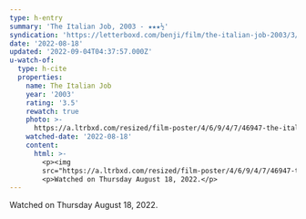 ```yaml
---
type: h-entry
summary: 'The Italian Job, 2003 - ★★★½'
syndication: 'https://letterboxd.com/benji/film/the-italian-job-2003/3/'
date: '2022-08-18'
updated: '2022-09-04T04:37:57.000Z'
u-watch-of:
  type: h-cite
  properties:
    name: The Italian Job
    year: '2003'
    rating: '3.5'
    rewatch: true
    photo: >-
      https://a.ltrbxd.com/resized/film-poster/4/6/9/4/7/46947-the-italian-job-0-600-0-900-crop.jpg?v=eff66e8c8e
    watched-date: '2022-08-18'
    content:
      html: >-
        <p><img
        src="https://a.ltrbxd.com/resized/film-poster/4/6/9/4/7/46947-the-italian-job-0-600-0-900-crop.jpg?v=eff66e8c8e"/></p>
        <p>Watched on Thursday August 18, 2022.</p>
---
```

Watched on Thursday August 18, 2022.
